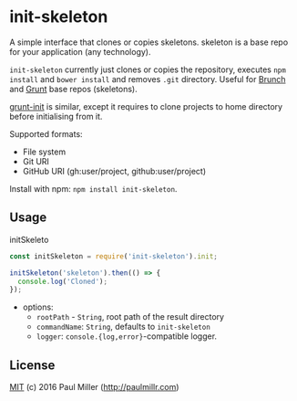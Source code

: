 # init-skeleton

A simple interface that clones or copies skeletons.
skeleton is a base repo for your application (any technology).

`init-skeleton` currently just clones or copies the repository,
executes `npm install` and `bower install` and removes `.git` directory.
Useful for [Brunch](http://brunch.io) and
[Grunt](http://gruntjs.com) base repos (skeletons).

[grunt-init](https://github.com/gruntjs/grunt-init) is similar, except it
requires to clone projects to home directory before initialising from it.

Supported formats:

* File system
* Git URI
* GitHub URI (gh:user/project, github:user/project)

Install with npm: `npm install init-skeleton`.

## Usage

initSkeleto

```javascript
const initSkeleton = require('init-skeleton').init;

initSkeleton('skeleton').then(() => {
  console.log('Cloned');
});
```

- options:
    - `rootPath` - `String`, root path of the result directory
    - `commandName`: `String`, defaults to `init-skeleton`
    - `logger`: `console.{log,error}`-compatible logger.


## License

[MIT](https://github.com/paulmillr/mit) (c) 2016 Paul Miller (http://paulmillr.com)
